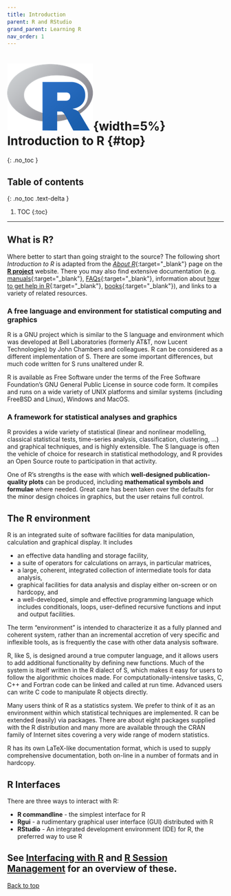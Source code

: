 ```yaml
---
title: Introduction
parent: R and RStudio
grand_parent: Learning R
nav_order: 1
---
```


# ![](images/Rlogo.png){width=5%} Introduction to R {#top}
{: .no_toc }

## Table of contents
{: .no_toc .text-delta }

1. TOC
{:toc}

---

## What is R?

Where better to start than going straight to the source? The following short *Introduction to R* is adapted from the [*About R*](https://www.r-project.org/about.html){:target="_blank"} page on the [**R project**](https://www.r-project.org) website. There you may also find extensive documentation (e.g. [manuals](https://cran.r-project.org/manuals.html){:target="_blank"}, [FAQs](https://cran.r-project.org/faqs.html){:target="_blank"}, information about [how to get help in R](https://www.r-project.org/help.html){:target="_blank"}, [books](https://www.r-project.org/doc/bib/R-books.html){:target="_blank"}), and links to a variety of related resources.

### A free language and environment for statistical computing and graphics

  R is a GNU project which is similar to the S language and environment which was developed at Bell Laboratories (formerly AT&T, now Lucent Technologies) by John Chambers and colleagues. R can be considered as a different implementation of S. There are some important differences, but much code written for S runs unaltered under R.

  R is available as Free Software under the terms of the Free Software Foundation’s GNU General Public License in source code form. It compiles and runs on a wide variety of UNIX platforms and similar systems (including FreeBSD and Linux), Windows and MacOS.

### A framework for statistical analyses and graphics

R provides a wide variety of statistical (linear and nonlinear modelling, classical statistical tests, time-series analysis, classification, clustering, …) and graphical techniques, and is highly extensible. The S language is often the vehicle of choice for research in statistical methodology, and R provides an Open Source route to participation in that activity.

One of R’s strengths is the ease with which **well-designed publication-quality plots** can be produced, including **mathematical symbols and formulae** where needed. Great care has been taken over the defaults for the minor design choices in graphics, but the user retains full control.

## The R environment

R is an integrated suite of software facilities for data manipulation, calculation and graphical display. It includes

- an effective data handling and storage facility,
- a suite of operators for calculations on arrays, in particular matrices,
- a large, coherent, integrated collection of intermediate tools for data analysis,
- graphical facilities for data analysis and display either on-screen or on hardcopy, and
- a well-developed, simple and effective programming language which includes conditionals, loops, user-defined recursive functions and input and output facilities.

The term “environment” is intended to characterize it as a fully planned and coherent system, rather than an incremental accretion of very specific and inflexible tools, as is frequently the case with other data analysis software.

R, like S, is designed around a true computer language, and it allows users to add additional functionality by defining new functions. Much of the system is itself written in the R dialect of S, which makes it easy for users to follow the algorithmic choices made. For computationally-intensive tasks, C, C++ and Fortran code can be linked and called at run time. Advanced users can write C code to manipulate R objects directly.

Many users think of R as a statistics system. We prefer to think of it as an environment within which statistical techniques are implemented. R can be extended (easily) via packages. There are about eight packages supplied with the R distribution and many more are available through the CRAN family of Internet sites covering a very wide range of modern statistics.

R has its own LaTeX-like documentation format, which is used to supply comprehensive documentation, both on-line in a number of formats and in hardcopy.

## R Interfaces

There are three ways to interact with R:

- **R commandline** - the simplest interface for R
- **Rgui** - a rudimentary graphical user interface (GUI) distributed with R
- **RStudio** - An integrated development environment (IDE) for R, the preferred way to use R

See [**Interfacing with R**](3_interfacing_with_r.md) and [**R Session Management**](4_r_session_management.md) for an overview of these.
---

[Back to top](#top)

